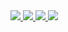 <!--
[![tuokri's GitHub stats](https://github-readme-stats.vercel.app/api?username=tuokri&count_private=true&theme=synthwave&show_icons=true&include_all_commits=true)](https://github.com/anuraghazra/github-readme-stats)
[![Top Langs](https://github-readme-stats.vercel.app/api/top-langs/?username=tuokri&layout=compact&theme=synthwave&langs_count=8)](https://github.com/anuraghazra/github-readme-stats)
-->

<a href="https://github.com/tuokri/github-readme-stats#gh-dark-mode-only">
  <img src="https://gh-readme-stats-cache.fly.dev/api?username=tuokri&count_private=true&theme=synthwave&show_icons=true&include_all_commits=true&hide_rank=true#gh-dark-mode-only" />
</a>
<a href="https://github.com/tuokri/github-readme-stats#gh-light-mode-only">
  <img src="https://gh-readme-stats-cache.fly.dev/api?username=tuokri&count_private=true&theme=default&show_icons=true&include_all_commits=true&hide_rank=true#gh-light-mode-only" />
</a>
<a href="https://github.com/tuokri/github-readme-stats#gh-dark-mode-only">
  <img src="https://gh-readme-stats-cache.fly.dev/api/top-langs/?username=tuokri&layout=compact&theme=synthwave&langs_count=10&count_private=true&size_weight=0.6&count_weight=0.4&exclude_repo=github-readme-stats,DPP,mumble,UnrealEngine,pyspellchecker,ftp-tail,SquadJS,CnC_Remastered_Collection,UDK-Lite,UE3-LibHTTP#gh-dark-mode-only" />
</a>
<a href="https://github.com/tuokri/github-readme-stats#gh-light-mode-only">
  <img src="https://gh-readme-stats-cache.fly.dev/api/top-langs/?username=tuokri&layout=compact&theme=default&langs_count=10&count_private=true&size_weight=0.6&count_weight=0.4&exclude_repo=github-readme-stats,DPP,mumble,UnrealEngine,pyspellchecker,ftp-tail,SquadJS,CnC_Remastered_Collection,UDK-Lite,UE3-LibHTTP#gh-light-mode-only" />
</a>

<!--
**tuokri/tuokri** is a ✨ _special_ ✨ repository because its `README.md` (this file) appears on your GitHub profile.

Here are some ideas to get you started:

- 🔭 I’m currently working on ...
- 🌱 I’m currently learning ...
- 👯 I’m looking to collaborate on ...
- 🤔 I’m looking for help with ...
- 💬 Ask me about ...
- 📫 How to reach me: ...
- 😄 Pronouns: ...
- ⚡ Fun fact: ...
-->
